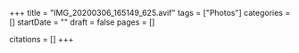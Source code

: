 +++
title = "IMG_20200306_165149_625.avif"
tags = ["Photos"]
categories = []
startDate = ""
draft = false
pages = []

citations = []
+++
